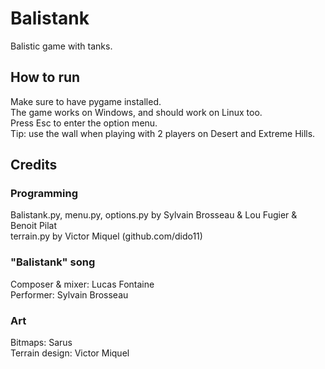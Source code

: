 # Balistank
Balistic game with tanks.


## How to run
Make sure to have pygame installed.\
The game works on Windows, and should work on Linux too.\
Press Esc to enter the option menu.\
Tip: use the wall when playing with 2 players on Desert and Extreme Hills.



## Credits

### Programming
Balistank.py, menu.py, options.py by Sylvain Brosseau & Lou Fugier & Benoit Pilat\
terrain.py by Victor Miquel (github.com/dido11)

### "Balistank" song
Composer & mixer: Lucas Fontaine\
Performer: Sylvain Brosseau

### Art
Bitmaps: Sarus\
Terrain design: Victor Miquel
